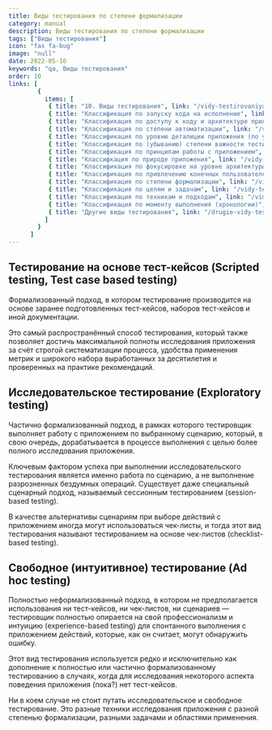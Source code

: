 ```yaml
---
title: Виды тестирования по степени формализации
category: manual
description: Виды тестирования по степени формализации
tags: ["Виды тестирования"]
icon: "fas fa-bug"
image: "null"
date: 2022-05-16
keywords: "qa, Виды тестирования"
order: 10
links: [
        {
          items: [
           { title: "10. Виды тестирования", link: "/vidy-testirovaniya/" },
           { title: "Классификация по запуску кода на исполнение", link: "/vidy-testirovaniya-po-zapusku-koda-na-ispolnenie/" },
           { title: "Классификация по доступу к коду и архитектуре приложения", link: "/vidy-testirovaniya-po-dostupu-k-kodu-i-arhitekture-prilozheniya/" },
           { title: "Классификация по степени автоматизации", link: "/vidy-testirovaniya-po-stepeni-avtomatizaczii/" },
           { title: "Классификация по уровню деталиции приложения (по уровню тестирования)", link: "//vidy-testirovaniya-po-urovnyu-detaliczii-prilozheniya-po-urovnyu-testirovaniya/" },
           { title: "Классификация по (убыванию) степени важности тестируемых функций (по уровню функционального тестирования)", link: "/vidy-testirovaniya-po-ubyvaniyu-stepeni-vazhnosti-testiruemyh-funkczij-po-urovnyu-funkczionalnogo-testirovaniya/" },
           { title: "Классификация по принципам работы с приложением", link: "/vidy-testirovaniya-po-princzipam-raboty-s-prilozheniem/)" },
           { title: "Классифкация по природе приложения", link: "/vidy-testirovaniya-po-prirode-prilozheniya/" },
           { title: "Классификация по фокусировке на уровне архитектуры приложения", link: "/vidy-testirovaniya-po-fokusirovke-na-urovne-arhitektury-prilozheniya/" },
           { title: "Классификация по привлечению конечных пользователей", link: "/vidy-testirovaniya-po-privlecheniyu-konechnyh-polzovatelej/" },
           { title: "Классификация по степени формализации", link: "/vidy-testirovaniya-po-stepeni-formalizaczii/" },
           { title: "Классификация по целям и задачам", link: "/vidy-testirovaniya-po-czelyam-i-zadacham/" },
           { title: "Классификация по техникам и подходам", link: "/vidy-testirovaniya-po-tehnikam-i-podhodam/" },
           { title: "Классификация по моменту выполнения (хронологии)", link: "/vidy-testirovaniya-po-momentu-vypolneniya-hronologii/" },
           { title: "Другие виды тестирования", link: "/drugie-vidy-testirovaniya/" }
          ]
        }
      ]
---
```


## Тестирование на основе тест-кейсов (Scripted testing, Test case based testing)
Формализованный подход, в котором тестирование производится на основе заранее подготовленных тест-кейсов, наборов тест-кейсов и иной документации. 

Это самый распространённый способ тестирования, который также позволяет достичь максимальной полноты исследования приложения за счёт строгой систематизации процесса, удобства применения метрик и широкого набора выработанных за десятилетия и проверенных на практике рекомендаций.

## Исследовательское тестирование (Exploratory testing)
Частично формализованный подход, в рамках которого тестировщик выполняет работу с приложением по выбранному сценарию, который, в свою очередь, дорабатывается в процессе выполнения с целью более полного исследования приложения. 

Ключевым фактором успеха при выполнении исследовательского тестирования является именно работа по сценарию, а не выполнение разрозненных бездумных операций. Существует даже специальный сценарный подход, называемый сессионным тестированием (session-based testing). 

В качестве альтернативы сценариям при выборе действий с приложением иногда могут использоваться чек-листы, и тогда этот вид тестирования называют тестированием на основе чек-листов (checklist-based testing).

## Свободное (интуитивное) тестирование (Ad hoc testing)
Полностью неформализованный подход, в котором не предполагается использования ни тест-кейсов, ни чек-листов, ни сценариев — тестировщик полностью опирается на свой профессионализм и интуицию (experience-based testing) для спонтанного выполнения с приложением действий, которые, как он считает, могут обнаружить ошибку. 

Этот вид тестирования используется редко и исключительно как дополнение к полностью или частично формализованному тестированию в случаях, когда для исследования некоторого аспекта поведения приложения (пока?) нет тест-кейсов.

Ни в коем случае не стоит путать исследовательское и свободное тестирование. Это разные техники исследования приложения с разной степенью формализации, разными задачами и областями применения.